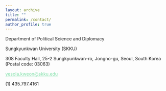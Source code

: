 ```yaml
---
layout: archive
title: ""
permalink: /contact/
author_profile: true
---
```



Department of Political Science and Diplomacy

Sungkyunkwan University (SKKU)



<dl>
<p><i class="fa fa-map-marker"></i> 308 Faculty Hall, 25-2 Sungkyunkwan-ro, Jongno-gu, Seoul, South Korea (Postal code: 03063)</p>
  
<p><i class="fa fa-envelope-square"></i> <a href="mailto:yesola.kweon@skku.edu" style="color: #82E0AA">yesola.kweon@skku.edu</a></p>

<p><i class="fa fa-phone-square"></i> (1) 435.797.4161</p>

<p><a href="https://twitter.com/YesolaKweon" class="fa fa-twitter" style="color: #55ACEE"></a></p>

</dl>
